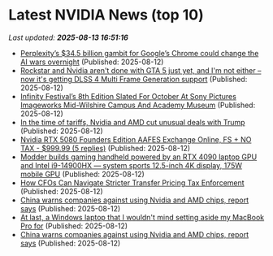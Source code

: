 # Latest NVIDIA News (top 10)
_Last updated: **2025-08-13 16:51:16**_

- [Perplexity’s $34.5 billion gambit for Google’s Chrome could change the AI wars overnight](https://fortune.com/2025/08/12/perplexity-google-chrome-browser-bid-antitrust-ai-wars/) (Published: 2025-08-12)
- [Rockstar and Nvidia aren't done with GTA 5 just yet, and I'm not either – now it's getting DLSS 4 Multi Frame Generation support](https://www.techradar.com/gaming/pc-gaming/rockstar-and-nvidia-arent-done-with-gta-5-just-yet-and-im-not-either-now-its-getting-dlss-4-multi-frame-generation-support) (Published: 2025-08-12)
- [Infinity Festival’s 8th Edition Slated For October At Sony Pictures Imageworks Mid-Wilshire Campus And Academy Museum](http://deadline.com/2025/08/infinity-festival-hollywood-sony-imageworks-mid-wilshire-academy-museum-1236484495/) (Published: 2025-08-12)
- [In the time of tariffs, Nvidia and AMD cut unusual deals with Trump](https://biztoc.com/x/dfc6f84c8ba93196) (Published: 2025-08-12)
- [Nvidia RTX 5080 Founders Edition AAFES Exchange Online, FS + NO TAX - $999.99 (5 replies)](https://slickdeals.net/f/18524335-nvidia-rtx-5080-founders-edition-aafes-exchange-online-fs-no-tax-999-99) (Published: 2025-08-12)
- [Modder builds gaming handheld powered by an RTX 4090 laptop GPU and Intel i9-14900HX — system sports 12.5-inch 4K display, 175W mobile GPU](https://www.tomshardware.com/video-games/handheld-gaming/modder-builds-gaming-handheld-powered-by-an-rtx-4090-laptop-gpu-and-intel-i9-14900hx-system-sports-12-5-inch-4k-display-175w-mobile-gpu) (Published: 2025-08-12)
- [How CFOs Can Navigate Stricter Transfer Pricing Tax Enforcement](https://www.forbes.com/sites/cfo/2025/08/12/how-cfos-can-navigate-stricter-transfer-pricing-tax-enforcement/) (Published: 2025-08-12)
- [China warns companies against using Nvidia and AMD chips, report says](https://biztoc.com/x/38d639472a3d49ad) (Published: 2025-08-12)
- [At last, a Windows laptop that I wouldn't mind setting aside my MacBook Pro for](https://www.zdnet.com/article/at-last-a-windows-laptop-that-i-wouldnt-mind-setting-aside-my-macbook-pro-for/) (Published: 2025-08-12)
- [China warns companies against using Nvidia and AMD chips, report says](https://www.cnbc.com/2025/08/12/china-warns-companies-against-using-nvidia-and-amd-chips-report-says.html) (Published: 2025-08-12)
